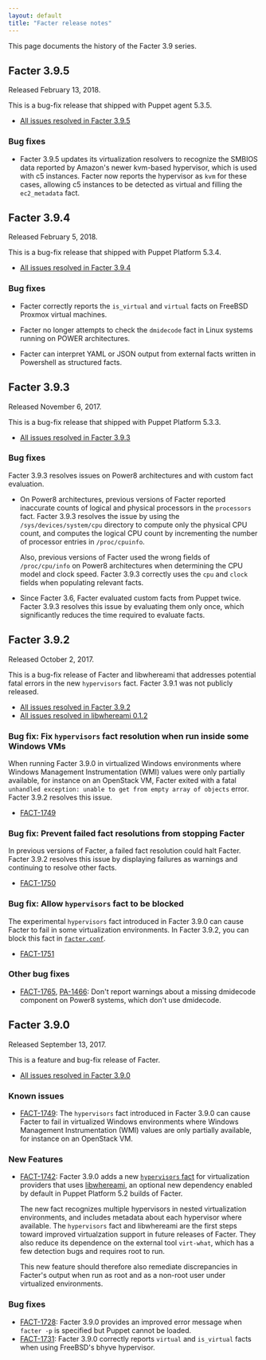 ```yaml
---
layout: default
title: "Facter release notes"
---
```


This page documents the history of the Facter 3.9 series.

## Facter 3.9.5

Released February 13, 2018.

This is a bug-fix release that shipped with Puppet agent 5.3.5.

-   [All issues resolved in Facter 3.9.5](https://tickets.puppetlabs.com/issues/?jql=fixVersion+%3D+%27FACT+3.9.5%27)

### Bug fixes

-   Facter 3.9.5 updates its virtualization resolvers to recognize the SMBIOS data reported by Amazon's newer kvm-based hypervisor, which is used with c5 instances. Facter now reports the hypervisor as `kvm` for these cases, allowing c5 instances to be detected as virtual and filling the `ec2_metadata` fact.

## Facter 3.9.4

Released February 5, 2018.

This is a bug-fix release that shipped with Puppet Platform 5.3.4.

-   [All issues resolved in Facter 3.9.4](https://tickets.puppetlabs.com/issues/?jql=fixVersion+%3D+%27FACT+3.9.4%27)

### Bug fixes

-   Facter correctly reports the `is_virtual` and `virtual` facts on FreeBSD Proxmox virtual machines.

-   Facter no longer attempts to check the `dmidecode` fact in Linux systems running on POWER architectures.

-   Facter can interpret YAML or JSON output from external facts written in Powershell as structured facts.

## Facter 3.9.3

Released November 6, 2017.

This is a bug-fix release that shipped with Puppet Platform 5.3.3.

-   [All issues resolved in Facter 3.9.3](https://tickets.puppetlabs.com/issues/?jql=fixVersion+%3D+%27FACT+3.9.3%27)

### Bug fixes

Facter 3.9.3 resolves issues on Power8 architectures and with custom fact evaluation.

-   On Power8 architectures, previous versions of Facter reported inaccurate counts of logical and physical processors in the `processors` fact. Facter 3.9.3 resolves the issue by using the `/sys/devices/system/cpu` directory to compute only the physical CPU count, and computes the logical CPU count by incrementing the number of processor entries in `/proc/cpuinfo`.

    Also, previous versions of Facter used the wrong fields of `/proc/cpu/info` on Power8 architectures when determining the CPU model and clock speed. Facter 3.9.3 correctly uses the `cpu` and `clock` fields when populating relevant facts.

-   Since Facter 3.6, Facter evaluated custom facts from Puppet twice. Facter 3.9.3 resolves this issue by evaluating them only once, which significantly reduces the time required to evaluate facts.

## Facter 3.9.2

Released October 2, 2017.

This is a bug-fix release of Facter and libwhereami that addresses potential fatal errors in the new `hypervisors` fact. Facter 3.9.1 was not publicly released.

-   [All issues resolved in Facter 3.9.2](https://tickets.puppetlabs.com/issues/?jql=fixVersion+%3D+%27FACT+3.9.2%27)
-   [All issues resolved in libwhereami 0.1.2](https://tickets.puppetlabs.com/issues/?jql=fixVersion+%3D+%27whereami+0.1.2%27)

### Bug fix: Fix `hypervisors` fact resolution when run inside some Windows VMs

When running Facter 3.9.0 in virtualized Windows environments where Windows Management Instrumentation (WMI) values were only partially available, for instance on an OpenStack VM, Facter exited with a fatal `unhandled exception: unable to get from empty array of objects` error. Facter 3.9.2 resolves this issue.

-   [FACT-1749](https://tickets.puppetlabs.com/browse/FACT-1749)

### Bug fix: Prevent failed fact resolutions from stopping Facter

In previous versions of Facter, a failed fact resolution could halt Facter. Facter 3.9.2 resolves this issue by displaying failures as warnings and continuing to resolve other facts.

-   [FACT-1750](https://tickets.puppetlabs.com/browse/FACT-1750)

### Bug fix: Allow `hypervisors` fact to be blocked

The experimental `hypervisors` fact introduced in Facter 3.9.0 can cause Facter to fail in some virtualization environments. In Facter 3.9.2, you can block this fact in [`facter.conf`](./configuring_facter.html).

-   [FACT-1751](https://tickets.puppetlabs.com/browse/FACT-1751)

### Other bug fixes

-   [FACT-1765](https://tickets.puppetlabs.com/browse/FACT-1765), [PA-1466](https://tickets.puppetlabs.com/browse/PA-1466): Don't report warnings about a missing dmidecode component on Power8 systems, which don't use dmidecode.

## Facter 3.9.0

Released September 13, 2017.

This is a feature and bug-fix release of Facter.

-   [All issues resolved in Facter 3.9.0](https://tickets.puppetlabs.com/issues/?jql=fixVersion%20%3D%20%27FACT%203.9.0%27)

### Known issues

-   [FACT-1749](https://tickets.puppetlabs.com/browse/FACT-1749): The `hypervisors` fact introduced in Facter 3.9.0 can cause Facter to fail in virtualized Windows environments where Windows Management Instrumentation (WMI) values are only partially available, for instance on an OpenStack VM.

### New Features

-   [FACT-1742](https://tickets.puppetlabs.com/browse/FACT-1742): Facter 3.9.0 adds a new [`hypervisors` fact](./core_facts.html#hypervisors) for virtualization providers that uses [libwhereami](https://github.com/puppetlabs/libwhereami/), an optional new dependency enabled by default in Puppet Platform 5.2 builds of Facter.

    The new fact recognizes multiple hypervisors in nested virtualization environments, and includes metadata about each hypervisor where available. The `hypervisors` fact and libwhereami are the first steps toward improved virtualzation support in future releases of Facter. They also reduce its dependence on the external tool `virt-what`, which has a few detection bugs and requires root to run.

    This new feature should therefore also remediate discrepancies in Facter's output when run as root and as a non-root user under virtualized environments.

### Bug fixes

-   [FACT-1728](https://tickets.puppetlabs.com/browse/FACT-1728): Facter 3.9.0 provides an improved error message when `facter -p` is specified but Puppet cannot be loaded.
-   [FACT-1731](https://tickets.puppetlabs.com/browse/FACT-1731): Facter 3.9.0 correctly reports `virtual` and `is_virtual` facts when using FreeBSD's bhyve hypervisor.
